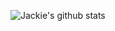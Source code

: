 ![Jackie's github stats](https://github-readme-stats.vercel.app/api?username=syeehyn&hide=stars,prs,issues&count_private=true)
